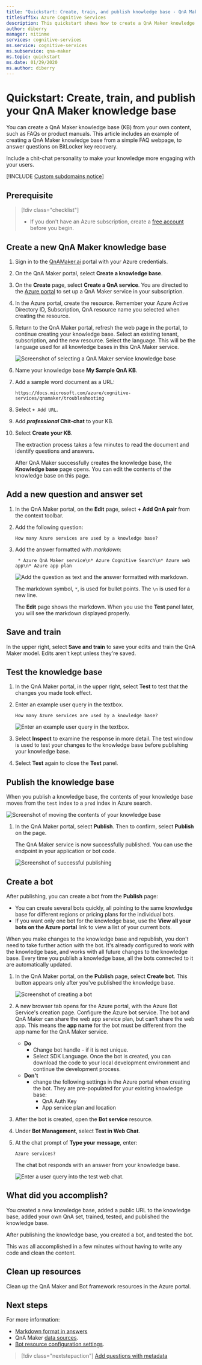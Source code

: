 ```yaml
---
title: "Quickstart: Create, train, and publish knowledge base - QnA Maker"
titleSuffix: Azure Cognitive Services
description: This quickstart shows how to create a QnA Maker knowledge base (KB) from your own content, such as FAQs or product manuals. The QnA Maker knowledge base in this example is created from a simple FAQ webpage to answer questions on BitLocker key recovery.
author: diberry
manager: nitinme
services: cognitive-services
ms.service: cognitive-services
ms.subservice: qna-maker
ms.topic: quickstart
ms.date: 01/29/2020
ms.author: diberry
---
```


# Quickstart: Create, train, and publish your QnA Maker knowledge base

You can create a QnA Maker knowledge base (KB) from your own content, such as FAQs or product manuals. This article includes an example of creating a QnA Maker knowledge base from a simple FAQ webpage, to answer questions on BitLocker key recovery.

Include a chit-chat personality to make your knowledge more engaging with your users.

[!INCLUDE [Custom subdomains notice](../../../../includes/cognitive-services-custom-subdomains-note.md)]

## Prerequisite

> [!div class="checklist"]
> * If you don't have an Azure subscription, create a [free account](https://azure.microsoft.com/free/?WT.mc_id=A261C142F) before you begin.

## Create a new QnA Maker knowledge base

1. Sign in to the [QnAMaker.ai](https://QnAMaker.ai) portal with your Azure credentials.

1. On the QnA Maker portal, select **Create a knowledge base**.

1. On the **Create** page, select **Create a QnA service**. You are directed to the [Azure portal](https://ms.portal.azure.com/#create/Microsoft.CognitiveServicesQnAMaker) to set up a QnA Maker service in your subscription.

1. In the Azure portal, create the resource. Remember your Azure Active Directory ID, Subscription, QnA resource name you selected when creating the resource.
1. Return to the QnA Maker portal, refresh the web page in the portal, to continue creating your knowledge base. Select an existing tenant, subscription, and the new resource. Select the language. This will be the language used for all knowledge bases in this QnA Maker service.

   ![Screenshot of selecting a QnA Maker service knowledge base](../media/qnamaker-quickstart-kb/qnaservice-selection.png)

1. Name your knowledge base **My Sample QnA KB**.

1. Add a sample word document as a URL:

    `https://docs.microsoft.com/azure/cognitive-services/qnamaker/troubleshooting`

1. Select `+ Add URL`.

1. Add **_professional_ Chit-chat** to your KB.

1. Select **Create your KB**.

    The extraction process takes a few minutes to read the document and identify questions and answers.

    After QnA Maker successfully creates the knowledge base, the **Knowledge base** page opens. You can edit the contents of the knowledge base on this page.

## Add a new question and answer set

1. In the QnA Maker portal, on the **Edit** page, select **+ Add QnA pair** from the context toolbar.
1. Add the following question:

    `How many Azure services are used by a knowledge base?`

1. Add the answer formatted with _markdown_:

    ` * Azure QnA Maker service\n* Azure Cognitive Search\n* Azure web app\n* Azure app plan`

    ![ Add the question as text and the answer formatted with markdown.](../media/qnamaker-create-publish-knowledge-base/add-question-and-answer.png)

    The markdown symbol, `*`, is used for bullet points. The `\n` is used for a new line.

    The **Edit** page shows the markdown. When you use the **Test** panel later, you will see the markdown displayed properly.

## Save and train

In the upper right, select **Save and train** to save your edits and train the QnA Maker model. Edits aren't kept unless they're saved.

## Test the knowledge base

1. In the QnA Maker portal, in the upper right, select **Test** to test that the changes you made took effect.
1. Enter an example user query in the textbox.

    `How many Azure services are used by a knowledge base?`

    ![ Enter an example user query in the textbox. ](../media/qnamaker-create-publish-knowledge-base/test-panel-in-qna-maker.png)

1. Select **Inspect** to examine the response in more detail. The test window is used to test your changes to the knowledge base before publishing your knowledge base.

1. Select **Test** again to close the **Test** panel.

## Publish the knowledge base

When you publish a knowledge base, the contents of your knowledge base moves from the `test` index to a `prod` index in Azure search.

![Screenshot of moving the contents of your knowledge base](../media/qnamaker-how-to-publish-kb/publish-prod-test.png)

1. In the QnA Maker portal, select **Publish**. Then to confirm, select **Publish** on the page.

    The QnA Maker service is now successfully published. You can use the endpoint in your application or bot code.

    ![Screenshot of successful publishing](../media/qnamaker-create-publish-knowledge-base/publish-knowledge-base-to-endpoint.png)

## Create a bot

After publishing, you can create a bot from the **Publish** page:

* You can create several bots quickly, all pointing to the same knowledge base for different regions or pricing plans for the individual bots.
* If you want only one bot for the knowledge base, use the **View all your bots on the Azure portal** link to view a list of your current bots.

When you make changes to the knowledge base and republish, you don't need to take further action with the bot. It's already configured to work with the knowledge base, and works with all future changes to the knowledge base. Every time you publish a knowledge base, all the bots connected to it are automatically updated.

1. In the QnA Maker portal, on the **Publish** page, select **Create bot**. This button appears only after you've published the knowledge base.

    ![Screenshot of creating a bot](../media/qnamaker-create-publish-knowledge-base/create-bot-from-published-knowledge-base-page.png)

1. A new browser tab opens for the Azure portal, with the Azure Bot Service's creation page. Configure the Azure bot service. The bot and QnA Maker can share the web app service plan, but can't share the web app. This means the **app name** for the bot must be different from the app name for the QnA Maker service.

    * **Do**
        * Change bot handle - if it is not unique.
        * Select SDK Language. Once the bot is created, you can download the code to your local development environment and continue the development process.
    * **Don't**
        * change the following settings in the Azure portal when creating the bot. They are pre-populated for your existing knowledge base:
           * QnA Auth Key
           * App service plan and location


1. After the bot is created, open the **Bot service** resource.
1. Under **Bot Management**, select **Test in Web Chat**.
1. At the chat prompt of **Type your message**, enter:

    `Azure services?`

    The chat bot responds with an answer from your knowledge base.

    ![Enter a user query into the test web chat.](../media/qnamaker-create-publish-knowledge-base/test-web-chat.png)

## What did you accomplish?

You created a new knowledge base, added a public URL to the knowledge base, added your own QnA set, trained, tested, and published the knowledge base.

After publishing the knowledge base, you created a bot, and tested the bot.

This was all accomplished in a few minutes without having to write any code and clean the content.

## Clean up resources

Clean up the QnA Maker and Bot framework resources in the Azure portal.

## Next steps

For more information:

* [Markdown format in answers](../reference-markdown-format.md)
* QnA Maker [data sources](../concepts/knowledge-base.md).
* [Bot resource configuration settings](../tutorials/create-qna-bot.md).

> [!div class="nextstepaction"]
> [Add questions with metadata](add-question-metadata-portal.md)
